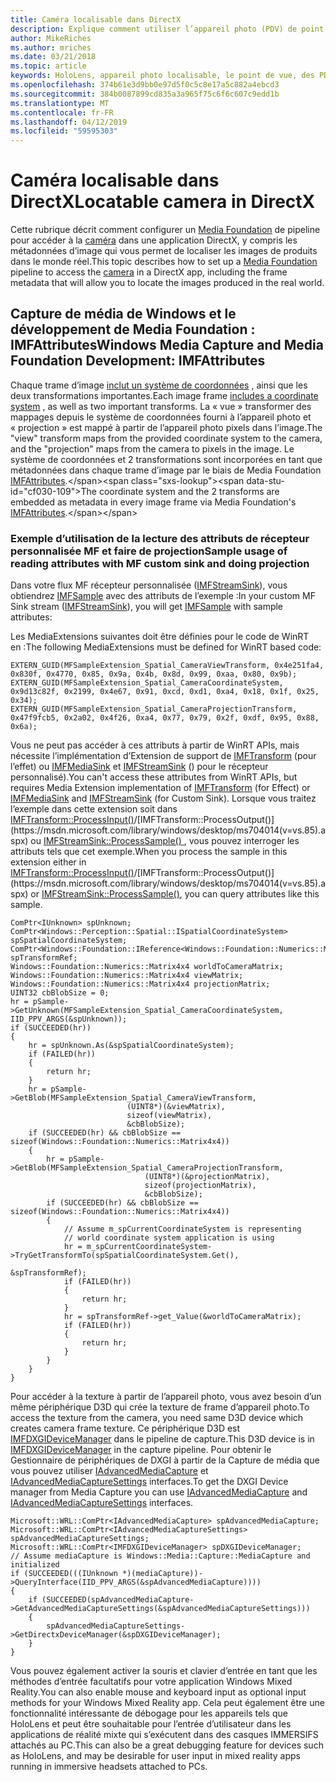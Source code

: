 ```yaml
---
title: Caméra localisable dans DirectX
description: Explique comment utiliser l’appareil photo (PDV) de point de vue dans une application de HoloLens.
author: MikeRiches
ms.author: mriches
ms.date: 03/21/2018
ms.topic: article
keywords: HoloLens, appareil photo localisable, le point de vue, des PDV, unporoject, foundation media, MF, canal personnalisé, procédure pas à pas, exemple de code
ms.openlocfilehash: 374b61e3d9bb0e97d5f0c5c8e17a5c882a4ebcd3
ms.sourcegitcommit: 384b0087899cd835a3a965f75c6f6c607c9edd1b
ms.translationtype: MT
ms.contentlocale: fr-FR
ms.lasthandoff: 04/12/2019
ms.locfileid: "59595303"
---
```

# <a name="locatable-camera-in-directx"></a><span data-ttu-id="cf030-104">Caméra localisable dans DirectX</span><span class="sxs-lookup"><span data-stu-id="cf030-104">Locatable camera in DirectX</span></span>

<span data-ttu-id="cf030-105">Cette rubrique décrit comment configurer un [Media Foundation](https://msdn.microsoft.com/library/windows/desktop/ms694197(v=vs.85).aspx) de pipeline pour accéder à la [caméra](locatable-camera.md) dans une application DirectX, y compris les métadonnées d’image qui vous permet de localiser les images de produits dans le monde réel.</span><span class="sxs-lookup"><span data-stu-id="cf030-105">This topic describes how to set up a [Media Foundation](https://msdn.microsoft.com/library/windows/desktop/ms694197(v=vs.85).aspx) pipeline to access the [camera](locatable-camera.md) in a DirectX app, including the frame metadata that will allow you to locate the images produced in the real world.</span></span>

## <a name="windows-media-capture-and-media-foundation-development-imfattributes"></a><span data-ttu-id="cf030-106">Capture de média de Windows et le développement de Media Foundation : IMFAttributes</span><span class="sxs-lookup"><span data-stu-id="cf030-106">Windows Media Capture and Media Foundation Development: IMFAttributes</span></span>

<span data-ttu-id="cf030-107">Chaque trame d’image [inclut un système de coordonnées](locatable-camera.md#images-with-coordinate-systems) , ainsi que les deux transformations importantes.</span><span class="sxs-lookup"><span data-stu-id="cf030-107">Each image frame [includes a coordinate system](locatable-camera.md#images-with-coordinate-systems) , as well as two important transforms.</span></span> <span data-ttu-id="cf030-108">La « vue » transformer des mappages depuis le système de coordonnées fourni à l’appareil photo et « projection » est mappé à partir de l’appareil photo pixels dans l’image.</span><span class="sxs-lookup"><span data-stu-id="cf030-108">The "view" transform maps from the provided coordinate system to the camera, and the "projection" maps from the camera to pixels in the image.</span></span> <span data-ttu-id="cf030-109">Le système de coordonnées et 2 transformations sont incorporées en tant que métadonnées dans chaque trame d’image par le biais de Media Foundation [IMFAttributes](https://msdn.microsoft.com/library/windows/desktop/ms704598(v=vs.85).aspx).</span><span class="sxs-lookup"><span data-stu-id="cf030-109">The coordinate system and the 2 transforms are embedded as metadata in every image frame via Media Foundation's [IMFAttributes](https://msdn.microsoft.com/library/windows/desktop/ms704598(v=vs.85).aspx).</span></span>

### <a name="sample-usage-of-reading-attributes-with-mf-custom-sink-and-doing-projection"></a><span data-ttu-id="cf030-110">Exemple d’utilisation de la lecture des attributs de récepteur personnalisée MF et faire de projection</span><span class="sxs-lookup"><span data-stu-id="cf030-110">Sample usage of reading attributes with MF custom sink and doing projection</span></span>

<span data-ttu-id="cf030-111">Dans votre flux MF récepteur personnalisée ([IMFStreamSink](https://msdn.microsoft.com/library/windows/desktop/ms705657(v=vs.85).aspx)), vous obtiendrez [IMFSample](https://msdn.microsoft.com/library/windows/desktop/ms702192(v=vs.85).aspx) avec des attributs de l’exemple :</span><span class="sxs-lookup"><span data-stu-id="cf030-111">In your custom MF Sink stream ([IMFStreamSink](https://msdn.microsoft.com/library/windows/desktop/ms705657(v=vs.85).aspx)), you will get [IMFSample](https://msdn.microsoft.com/library/windows/desktop/ms702192(v=vs.85).aspx) with sample attributes:</span></span>

<span data-ttu-id="cf030-112">Les MediaExtensions suivantes doit être définies pour le code de WinRT en :</span><span class="sxs-lookup"><span data-stu-id="cf030-112">The following MediaExtensions must be defined for WinRT based code:</span></span>

```
EXTERN_GUID(MFSampleExtension_Spatial_CameraViewTransform, 0x4e251fa4, 0x830f, 0x4770, 0x85, 0x9a, 0x4b, 0x8d, 0x99, 0xaa, 0x80, 0x9b);
EXTERN_GUID(MFSampleExtension_Spatial_CameraCoordinateSystem, 0x9d13c82f, 0x2199, 0x4e67, 0x91, 0xcd, 0xd1, 0xa4, 0x18, 0x1f, 0x25, 0x34);
EXTERN_GUID(MFSampleExtension_Spatial_CameraProjectionTransform, 0x47f9fcb5, 0x2a02, 0x4f26, 0xa4, 0x77, 0x79, 0x2f, 0xdf, 0x95, 0x88, 0x6a);
```

<span data-ttu-id="cf030-113">Vous ne peut pas accéder à ces attributs à partir de WinRT APIs, mais nécessite l’implémentation d’Extension de support de [IMFTransform](https://msdn.microsoft.com/library/windows/desktop/ms696260(v=vs.85).aspx) (pour l’effet) ou [IMFMediaSink](https://msdn.microsoft.com/library/windows/desktop/ms694262(v=vs.85).aspx) et [IMFStreamSink](https://msdn.microsoft.com/library/windows/desktop/ms705657(v=vs.85).aspx) () pour le récepteur personnalisé).</span><span class="sxs-lookup"><span data-stu-id="cf030-113">You can't access these attributes from WinRT APIs, but requires Media Extension implementation of [IMFTransform](https://msdn.microsoft.com/library/windows/desktop/ms696260(v=vs.85).aspx) (for Effect) or [IMFMediaSink](https://msdn.microsoft.com/library/windows/desktop/ms694262(v=vs.85).aspx) and [IMFStreamSink](https://msdn.microsoft.com/library/windows/desktop/ms705657(v=vs.85).aspx) (for Custom Sink).</span></span> <span data-ttu-id="cf030-114">Lorsque vous traitez l’exemple dans cette extension soit dans [IMFTransform::ProcessInput()](https://msdn.microsoft.com/library/windows/desktop/ms703131(v=vs.85).aspx)/[IMFTransform::ProcessOutput()](https://msdn.microsoft.com/library/windows/desktop/ms704014(v=vs.85).aspx) ou [IMFStreamSink::ProcessSample() ](https://msdn.microsoft.com/library/windows/desktop/ms696208(v=vs.85).aspx), vous pouvez interroger les attributs tels que cet exemple.</span><span class="sxs-lookup"><span data-stu-id="cf030-114">When you process the sample in this extension either in [IMFTransform::ProcessInput()](https://msdn.microsoft.com/library/windows/desktop/ms703131(v=vs.85).aspx)/[IMFTransform::ProcessOutput()](https://msdn.microsoft.com/library/windows/desktop/ms704014(v=vs.85).aspx) or [IMFStreamSink::ProcessSample()](https://msdn.microsoft.com/library/windows/desktop/ms696208(v=vs.85).aspx), you can query attributes like this sample.</span></span>

```
ComPtr<IUnknown> spUnknown;
ComPtr<Windows::Perception::Spatial::ISpatialCoordinateSystem> spSpatialCoordinateSystem;
ComPtr<Windows::Foundation::IReference<Windows::Foundation::Numerics::Matrix4x4>> spTransformRef;
Windows::Foundation::Numerics::Matrix4x4 worldToCameraMatrix;
Windows::Foundation::Numerics::Matrix4x4 viewMatrix;
Windows::Foundation::Numerics::Matrix4x4 projectionMatrix;
UINT32 cbBlobSize = 0;
hr = pSample->GetUnknown(MFSampleExtension_Spatial_CameraCoordinateSystem, IID_PPV_ARGS(&spUnknown));
if (SUCCEEDED(hr))
{
    hr = spUnknown.As(&spSpatialCoordinateSystem);
    if (FAILED(hr))
    {
        return hr;
    }
    hr = pSample->GetBlob(MFSampleExtension_Spatial_CameraViewTransform,
                          (UINT8*)(&viewMatrix),
                          sizeof(viewMatrix),
                          &cbBlobSize);
    if (SUCCEEDED(hr) && cbBlobSize == sizeof(Windows::Foundation::Numerics::Matrix4x4))
    {
        hr = pSample->GetBlob(MFSampleExtension_Spatial_CameraProjectionTransform,
                              (UINT8*)(&projectionMatrix),
                              sizeof(projectionMatrix),
                              &cbBlobSize);
        if (SUCCEEDED(hr) && cbBlobSize == sizeof(Windows::Foundation::Numerics::Matrix4x4))
        {
            // Assume m_spCurrentCoordinateSystem is representing
            // world coordinate system application is using
            hr = m_spCurrentCoordinateSystem->TryGetTransformTo(spSpatialCoordinateSystem.Get(),
                                                                &spTransformRef);
            if (FAILED(hr))
            {
                return hr;
            }
            hr = spTransformRef->get_Value(&worldToCameraMatrix);
            if (FAILED(hr))
            {
                return hr;
            }
        }
    }
}
```

<span data-ttu-id="cf030-115">Pour accéder à la texture à partir de l’appareil photo, vous avez besoin d’un même périphérique D3D qui crée la texture de frame d’appareil photo.</span><span class="sxs-lookup"><span data-stu-id="cf030-115">To access the texture from the camera, you need same D3D device which creates camera frame texture.</span></span> <span data-ttu-id="cf030-116">Ce périphérique D3D est [IMFDXGIDeviceManager](https://msdn.microsoft.com/library/windows/desktop/hh447906(v=vs.85).aspx) dans le pipeline de capture.</span><span class="sxs-lookup"><span data-stu-id="cf030-116">This D3D device is in [IMFDXGIDeviceManager](https://msdn.microsoft.com/library/windows/desktop/hh447906(v=vs.85).aspx) in the capture pipeline.</span></span> <span data-ttu-id="cf030-117">Pour obtenir le Gestionnaire de périphériques de DXGI à partir de la Capture de média que vous pouvez utiliser [IAdvancedMediaCapture](https://msdn.microsoft.com/library/windows/desktop/hh802709(v=vs.85).aspx) et [IAdvancedMediaCaptureSettings](https://msdn.microsoft.com/library/windows/desktop/hh802712(v=vs.85).aspx) interfaces.</span><span class="sxs-lookup"><span data-stu-id="cf030-117">To get the DXGI Device manager from Media Capture you can use [IAdvancedMediaCapture](https://msdn.microsoft.com/library/windows/desktop/hh802709(v=vs.85).aspx) and [IAdvancedMediaCaptureSettings](https://msdn.microsoft.com/library/windows/desktop/hh802712(v=vs.85).aspx) interfaces.</span></span>

```
Microsoft::WRL::ComPtr<IAdvancedMediaCapture> spAdvancedMediaCapture;
Microsoft::WRL::ComPtr<IAdvancedMediaCaptureSettings> spAdvancedMediaCaptureSettings;
Microsoft::WRL::ComPtr<IMFDXGIDeviceManager> spDXGIDeviceManager;
// Assume mediaCapture is Windows::Media::Capture::MediaCapture and initialized
if (SUCCEEDED(((IUnknown *)(mediaCapture))->QueryInterface(IID_PPV_ARGS(&spAdvancedMediaCapture))))
{
    if (SUCCEEDED(spAdvancedMediaCapture->GetAdvancedMediaCaptureSettings(&spAdvancedMediaCaptureSettings)))
    {
        spAdvancedMediaCaptureSettings->GetDirectxDeviceManager(&spDXGIDeviceManager);
    }
}
```

<span data-ttu-id="cf030-118">Vous pouvez également activer la souris et clavier d’entrée en tant que les méthodes d’entrée facultatifs pour votre application Windows Mixed Reality.</span><span class="sxs-lookup"><span data-stu-id="cf030-118">You can also enable mouse and keyboard input as optional input methods for your Windows Mixed Reality app.</span></span> <span data-ttu-id="cf030-119">Cela peut également être une fonctionnalité intéressante de débogage pour les appareils tels que HoloLens et peut être souhaitable pour l’entrée d’utilisateur dans les applications de réalité mixte qui s’exécutent dans des casques IMMERSIFS attachés au PC.</span><span class="sxs-lookup"><span data-stu-id="cf030-119">This can also be a great debugging feature for devices such as HoloLens, and may be desirable for user input in mixed reality apps running in immersive headsets attached to PCs.</span></span>
